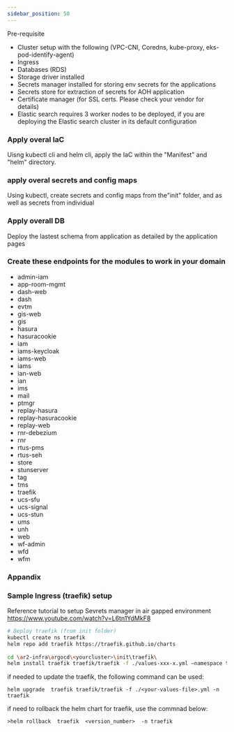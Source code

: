 ```yaml
---
sidebar_position: 50
---
```


Pre-requisite

- Cluster setup with the following (VPC-CNI, Coredns, kube-proxy, eks-pod-identify-agent)
- Ingress
- Databases (RDS)
- Storage driver installed
- Secrets manager installed for storing env secrets for the applications
- Secrets store for extraction of secrets for AOH application
- Certificate manager (for SSL certs. Please check your vendor for details)
- Elastic search requires 3 worker nodes to be deployed, if you are deploying the Elastic search cluster in its default configuration

### Apply overal IaC
Uisng kubectl cli and helm cli, apply the IaC within the "Manifest" and "helm" directory.

### apply overal secrets and config maps 
Using kubectl, create secrets and config maps from the"init" folder, and as well as secrets from individual 

### Apply overall DB
Deploy the lastest schema from application as detailed by the application pages

### Create these endpoints for the modules to work in your domain
- admin-iam
- app-room-mgmt
- dash-web
- dash
- evtm
- gis-web
- gis
- hasura
- hasuracookie
- iam
- iams-keycloak
- iams-web
- iams
- ian-web
- ian
- ims
- mail
- ptmgr
- replay-hasura
- replay-hasuracookie
- replay-web
- rnr-debezium
- rnr
- rtus-pms
- rtus-seh
- store
- stunserver
- tag
- tms
- traefik
- ucs-sfu
- ucs-signal
- ucs-stun
- ums
- unh
- web
- wf-admin
- wfd
- wfm

### Appandix 
### Sample Ingress (traefik) setup 

Reference tutorial to setup Sevrets manager in air gapped environment
https://www.youtube.com/watch?v=L6tn1YdMkF8

```bash
# Deploy traefik (from init folder)
kubectl create ns traefik
helm repo add traefik https://traefik.github.io/charts
 
cd \ar2-infra\argocd\<yourcluster>\init\traefik\
helm install traefik traefik/traefik -f ./values-xxx-x.yml –namespace traefik
```

if needed to update the traefik, the following command can be used: 
```
helm upgrade  traefik traefik/traefik -f ./<your-values-file>.yml -n traefik
```

if need to rollback the helm chart for traefik, use the commnad below:
```
>helm rollback  traefik  <version_number>  -n traefik
```
